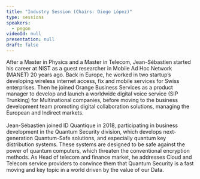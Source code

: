 ```yaml
---
title: "Industry Session (Chairs: Diego López)"
type: sessions
speakers:
  - pegon
videoId: null
presentation: null
draft: false
---
```

After a Master in Physics and a Master in Telecom, Jean-Sébastien started his career at NIST as a guest researcher in Mobile Ad Hoc Network (MANET) 20 years ago. Back in Europe, he worked in two startup’s developing wireless internet access, fix and mobile services for Swiss enterprises. Then he joined Orange Business Services as a product manager to develop and launch a worldwide digital voice service (SIP Trunking) for Multinational companies, before moving to the business development team promoting digital collaboration solutions, managing the European and Indirect markets.
<br><br>
Jean-Sébastien joined ID Quantique in 2018, participating in business development in the Quantum Security division, which develops next-generation Quantum-Safe solutions, and especially quantum key distribution systems. These systems are designed to be safe against the power of quantum computers, which threaten the conventional encryption methods. As Head of telecom and finance market, he addresses Cloud and Telecom service providers to convince them that Quantum Security is a fast moving and key topic in a world driven by the value of our Data.



<!-- fields to use above: -->
<!-- videoId: "Vfl9pPh6ipI" -->
<!-- presentation: "/slides/invited-MargaridaPereira.pdf" -->
